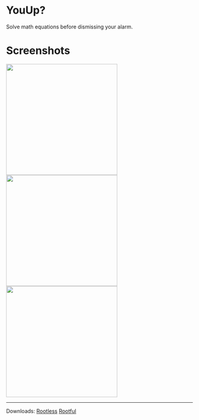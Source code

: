 # YouUp?

Solve math equations before dismissing your alarm.

# Screenshots

<img src="https://github.com/1di4r/Youup/blob/master/Screenshots/ScreenShot.png" height="300" style="max-width:100%;"><img src="https://github.com/1di4r/Youup/blob/master/Screenshots/ScreenShot2.png" height="300" style="max-width:100%;"><img src="https://github.com/1di4r/Youup/blob/master/Screenshots/ScreenShot3.png" height="300" style="max-width:100%;">

<hr>

Downloads:
[Rootless](https://github.com/0xdbug/You-up/blob/master/build/rootless.deb)
[Rootful](https://github.com/0xdbug/You-up/blob/master/build/rootful.deb)
